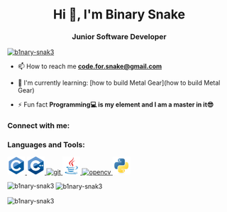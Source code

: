 <h1 align="center">Hi 👋, I'm Binary Snake</h1>
<h3 align="center">Junior Software Developer</h3>

<p align="left"> <a href="https://github.com/ryo-ma/github-profile-trophy"><img src="https://github-profile-trophy.vercel.app/?username=b1nary-snak3" alt="b1nary-snak3" /></a> </p>

- 📫 How to reach me **code.for.snake@gmail.com**

- 🧠 I'm currently learning: [how to build Metal Gear](how to build Metal Gear)

- ⚡ Fun fact **Programming💻 is my element and I am a master in it😎**

<h3 align="left">Connect with me:</h3>
<p align="left">
</p>

<h3 align="left">Languages and Tools:</h3>
<p align="left"> <a href="https://www.cprogramming.com/" target="_blank" rel="noreferrer"> <img src="https://raw.githubusercontent.com/devicons/devicon/master/icons/c/c-original.svg" alt="c" width="40" height="40"/> </a> <a href="https://www.w3schools.com/cpp/" target="_blank" rel="noreferrer"> <img src="https://raw.githubusercontent.com/devicons/devicon/master/icons/cplusplus/cplusplus-original.svg" alt="cplusplus" width="40" height="40"/> </a> <a href="https://git-scm.com/" target="_blank" rel="noreferrer"> <img src="https://www.vectorlogo.zone/logos/git-scm/git-scm-icon.svg" alt="git" width="40" height="40"/> </a> <a href="https://www.java.com" target="_blank" rel="noreferrer"> <img src="https://raw.githubusercontent.com/devicons/devicon/master/icons/java/java-original.svg" alt="java" width="40" height="40"/> </a> <a href="https://opencv.org/" target="_blank" rel="noreferrer"> <img src="https://www.vectorlogo.zone/logos/opencv/opencv-icon.svg" alt="opencv" width="40" height="40"/> </a> <a href="https://www.python.org" target="_blank" rel="noreferrer"> <img src="https://raw.githubusercontent.com/devicons/devicon/master/icons/python/python-original.svg" alt="python" width="40" height="40"/> </a> </p>

<p><img align="left" src="https://github-readme-stats.vercel.app/api/top-langs?username=b1nary-snak3&show_icons=true&title_color=00ff04&text_color=ffffff&locale=en&layout=compact" alt="b1nary-snak3" /></p>

<p>&nbsp;<img align="center" src="https://github-readme-stats.vercel.app/api?username=b1nary-snak3&show_icons=true&title_color=00ff40&text_color=ffffff&locale=en" alt="b1nary-snak3" /></p>

<p><img align="center" src="https://github-readme-streak-stats.herokuapp.com/?user=b1nary-snak3&theme=dark" alt="b1nary-snak3" /></p>
